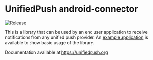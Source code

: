 # UnifiedPush android-connector
![Release](https://jitpack.io/v/UnifiedPush/android-connector.svg)

This is a library that can be used by an end user application to receive notifications from any unified push provider.
An [example application](https://codeberg.org/UnifiedPush/android-example) is available to show basic usage of the library.

Documentation available at <https://unifiedpush.org>
